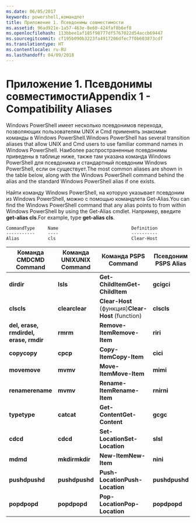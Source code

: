```yaml
---
ms.date: 06/05/2017
keywords: powershell,командлет
title: Приложение 1. Псевдонимы совместимости
ms.assetid: 96ad921e-1a57-463e-8e60-424faf8b6ef8
ms.openlocfilehash: 113bbee1af185f98777df5767022d54accb69447
ms.sourcegitcommit: cf195b090b3223fa4917206dfec7f0b603873cdf
ms.translationtype: HT
ms.contentlocale: ru-RU
ms.lasthandoff: 04/09/2018
---
```

# <a name="appendix-1---compatibility-aliases"></a><span data-ttu-id="4fd5f-103">Приложение 1. Псевдонимы совместимости</span><span class="sxs-lookup"><span data-stu-id="4fd5f-103">Appendix 1 - Compatibility Aliases</span></span>

<span data-ttu-id="4fd5f-104">Windows PowerShell имеет несколько псевдонимов перехода, позволяющих пользователям UNIX и Cmd применять знакомые команды в Windows PowerShell.</span><span class="sxs-lookup"><span data-stu-id="4fd5f-104">Windows PowerShell has several transition aliases that allow UNIX and Cmd users to use familiar command names in Windows PowerShell.</span></span> <span data-ttu-id="4fd5f-105">Наиболее распространенные псевдонимы приведены в таблице ниже, также там указана команда Windows PowerShell для псевдонима и стандартный псевдоним Windows PowerShell, если он существует.</span><span class="sxs-lookup"><span data-stu-id="4fd5f-105">The most common aliases are shown in the table below, along with the Windows PowerShell command behind the alias and the standard Windows PowerShell alias if one exists.</span></span>

<span data-ttu-id="4fd5f-106">Найти команду Windows PowerShell, на которую указывает псевдоним из Windows PowerShell, можно с помощью командлета Get-Alias.</span><span class="sxs-lookup"><span data-stu-id="4fd5f-106">You can find the Windows PowerShell command that any alias points to from within Windows PowerShell by using the Get-Alias cmdlet.</span></span> <span data-ttu-id="4fd5f-107">Например, введите **get-alias cls**.</span><span class="sxs-lookup"><span data-stu-id="4fd5f-107">For example, type **get-alias cls**.</span></span>

```
CommandType     Name                            Definition
-----------     ----                            ----------
Alias           cls                             Clear-Host
```

|<span data-ttu-id="4fd5f-108">Команда CMD</span><span class="sxs-lookup"><span data-stu-id="4fd5f-108">CMD Command</span></span>|<span data-ttu-id="4fd5f-109">Команда UNIX</span><span class="sxs-lookup"><span data-stu-id="4fd5f-109">UNIX Command</span></span>|<span data-ttu-id="4fd5f-110">Команда PS</span><span class="sxs-lookup"><span data-stu-id="4fd5f-110">PS Command</span></span>|<span data-ttu-id="4fd5f-111">Псевдоним PS</span><span class="sxs-lookup"><span data-stu-id="4fd5f-111">PS Alias</span></span>|
|---------------|----------------|--------------|------------|
|<span data-ttu-id="4fd5f-112">**dir**</span><span class="sxs-lookup"><span data-stu-id="4fd5f-112">**dir**</span></span>|<span data-ttu-id="4fd5f-113">**ls**</span><span class="sxs-lookup"><span data-stu-id="4fd5f-113">**ls**</span></span>|<span data-ttu-id="4fd5f-114">**Get-ChildItem**</span><span class="sxs-lookup"><span data-stu-id="4fd5f-114">**Get-ChildItem**</span></span>|<span data-ttu-id="4fd5f-115">**gci**</span><span class="sxs-lookup"><span data-stu-id="4fd5f-115">**gci**</span></span>|
|<span data-ttu-id="4fd5f-116">**cls**</span><span class="sxs-lookup"><span data-stu-id="4fd5f-116">**cls**</span></span>|<span data-ttu-id="4fd5f-117">**clear**</span><span class="sxs-lookup"><span data-stu-id="4fd5f-117">**clear**</span></span>|<span data-ttu-id="4fd5f-118">**Clear-Host** (функция)</span><span class="sxs-lookup"><span data-stu-id="4fd5f-118">**Clear-Host** (function)</span></span>|<span data-ttu-id="4fd5f-119">**cls**</span><span class="sxs-lookup"><span data-stu-id="4fd5f-119">**cls**</span></span>|
|<span data-ttu-id="4fd5f-120">**del, erase, rmdir**</span><span class="sxs-lookup"><span data-stu-id="4fd5f-120">**del, erase, rmdir**</span></span>|<span data-ttu-id="4fd5f-121">**rm**</span><span class="sxs-lookup"><span data-stu-id="4fd5f-121">**rm**</span></span>|<span data-ttu-id="4fd5f-122">**Remove-Item**</span><span class="sxs-lookup"><span data-stu-id="4fd5f-122">**Remove-Item**</span></span>|<span data-ttu-id="4fd5f-123">**ri**</span><span class="sxs-lookup"><span data-stu-id="4fd5f-123">**ri**</span></span>|
|<span data-ttu-id="4fd5f-124">**copy**</span><span class="sxs-lookup"><span data-stu-id="4fd5f-124">**copy**</span></span>|<span data-ttu-id="4fd5f-125">**cp**</span><span class="sxs-lookup"><span data-stu-id="4fd5f-125">**cp**</span></span>|<span data-ttu-id="4fd5f-126">**Copy-Item**</span><span class="sxs-lookup"><span data-stu-id="4fd5f-126">**Copy-Item**</span></span>|<span data-ttu-id="4fd5f-127">**ci**</span><span class="sxs-lookup"><span data-stu-id="4fd5f-127">**ci**</span></span>|
|<span data-ttu-id="4fd5f-128">**move**</span><span class="sxs-lookup"><span data-stu-id="4fd5f-128">**move**</span></span>|<span data-ttu-id="4fd5f-129">**mv**</span><span class="sxs-lookup"><span data-stu-id="4fd5f-129">**mv**</span></span>|<span data-ttu-id="4fd5f-130">**Move-Item**</span><span class="sxs-lookup"><span data-stu-id="4fd5f-130">**Move-Item**</span></span>|<span data-ttu-id="4fd5f-131">**mi**</span><span class="sxs-lookup"><span data-stu-id="4fd5f-131">**mi**</span></span>|
|<span data-ttu-id="4fd5f-132">**rename**</span><span class="sxs-lookup"><span data-stu-id="4fd5f-132">**rename**</span></span>|<span data-ttu-id="4fd5f-133">**mv**</span><span class="sxs-lookup"><span data-stu-id="4fd5f-133">**mv**</span></span>|<span data-ttu-id="4fd5f-134">**Rename-Item**</span><span class="sxs-lookup"><span data-stu-id="4fd5f-134">**Rename-Item**</span></span>|<span data-ttu-id="4fd5f-135">**rni**</span><span class="sxs-lookup"><span data-stu-id="4fd5f-135">**rni**</span></span>|
|<span data-ttu-id="4fd5f-136">**type**</span><span class="sxs-lookup"><span data-stu-id="4fd5f-136">**type**</span></span>|<span data-ttu-id="4fd5f-137">**cat**</span><span class="sxs-lookup"><span data-stu-id="4fd5f-137">**cat**</span></span>|<span data-ttu-id="4fd5f-138">**Get-Content**</span><span class="sxs-lookup"><span data-stu-id="4fd5f-138">**Get-Content**</span></span>|<span data-ttu-id="4fd5f-139">**gc**</span><span class="sxs-lookup"><span data-stu-id="4fd5f-139">**gc**</span></span>|
|<span data-ttu-id="4fd5f-140">**cd**</span><span class="sxs-lookup"><span data-stu-id="4fd5f-140">**cd**</span></span>|<span data-ttu-id="4fd5f-141">**cd**</span><span class="sxs-lookup"><span data-stu-id="4fd5f-141">**cd**</span></span>|<span data-ttu-id="4fd5f-142">**Set-Location**</span><span class="sxs-lookup"><span data-stu-id="4fd5f-142">**Set-Location**</span></span>|<span data-ttu-id="4fd5f-143">**sl**</span><span class="sxs-lookup"><span data-stu-id="4fd5f-143">**sl**</span></span>|
|<span data-ttu-id="4fd5f-144">**md**</span><span class="sxs-lookup"><span data-stu-id="4fd5f-144">**md**</span></span>|<span data-ttu-id="4fd5f-145">**mkdir**</span><span class="sxs-lookup"><span data-stu-id="4fd5f-145">**mkdir**</span></span>|<span data-ttu-id="4fd5f-146">**New-Item**</span><span class="sxs-lookup"><span data-stu-id="4fd5f-146">**New-Item**</span></span>|<span data-ttu-id="4fd5f-147">**ni**</span><span class="sxs-lookup"><span data-stu-id="4fd5f-147">**ni**</span></span>|
|<span data-ttu-id="4fd5f-148">**pushd**</span><span class="sxs-lookup"><span data-stu-id="4fd5f-148">**pushd**</span></span>|<span data-ttu-id="4fd5f-149">**pushd**</span><span class="sxs-lookup"><span data-stu-id="4fd5f-149">**pushd**</span></span>|<span data-ttu-id="4fd5f-150">**Push-Location**</span><span class="sxs-lookup"><span data-stu-id="4fd5f-150">**Push-Location**</span></span>|<span data-ttu-id="4fd5f-151">**pushd**</span><span class="sxs-lookup"><span data-stu-id="4fd5f-151">**pushd**</span></span>|
|<span data-ttu-id="4fd5f-152">**popd**</span><span class="sxs-lookup"><span data-stu-id="4fd5f-152">**popd**</span></span>|<span data-ttu-id="4fd5f-153">**popd**</span><span class="sxs-lookup"><span data-stu-id="4fd5f-153">**popd**</span></span>|<span data-ttu-id="4fd5f-154">**Pop-Location**</span><span class="sxs-lookup"><span data-stu-id="4fd5f-154">**Pop-Location**</span></span>|<span data-ttu-id="4fd5f-155">**popd**</span><span class="sxs-lookup"><span data-stu-id="4fd5f-155">**popd**</span></span>|